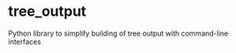 tree_output
===========

Python library to simplify building of tree output with command-line interfaces
